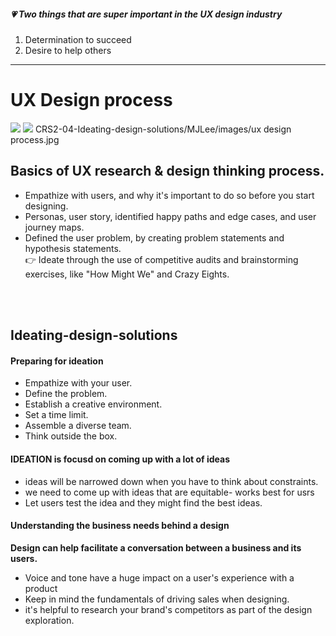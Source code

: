 ##### :heartpulse:  Two things that are super important in the UX design industry
1. Determination to succeed 
2. Desire to help others


___

# UX Design process
![ ](https://github.com/minj2/ux-study/blob/49ad52b553d3ea48b70150a3ecce29bc2ac03f4b/CRS2-04-Ideating-design-solutions/MJLee/images/ux%20design%20process.jpg)
![](https://github.com/minj2/ux-study/blob/main/CRS2-04-Ideating-design-solutions/MJLee/images/ux%20design%20process.jpg)
CRS2-04-Ideating-design-solutions/MJLee/images/ux design process.jpg

## Basics of UX research & design thinking process. 
- Empathize with users, and why it's important to do so before you start designing. 
- Personas, user story, identified happy paths and edge cases, and user journey maps.
- Defined the user problem, by creating problem statements and hypothesis statements. 
<br/>:point_right: Ideate through the use of competitive audits and brainstorming exercises, like "How Might We" and Crazy Eights. 

<br/><br/>
## Ideating-design-solutions

#### Preparing for ideation
- Empathize with your user. 
- Define the problem. 
- Establish a creative environment.
- Set a time limit.
- Assemble a diverse team. 
- Think outside the box. 


#### IDEATION is focusd on coming up with a lot of ideas

- ideas will be narrowed down when you have to think about constraints.
- we need to come up with ideas that are equitable- works best for usrs
- Let users test the idea and they might find the best ideas.


####  Understanding the business needs behind a design
<b>Design can help facilitate a conversation between a business and its users. </b>
- Voice and tone have a huge impact on a user's experience with a product
- Keep in mind the fundamentals of driving sales when designing.
- it's helpful to research your brand's competitors as part of the design exploration.


